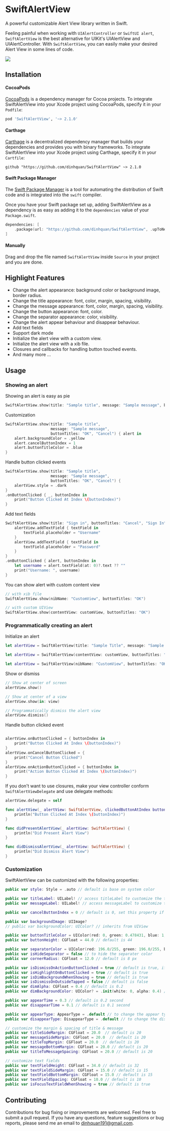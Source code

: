 SwiftAlertView
===========

A powerful customizable Alert View library written in Swift.

Feeling painful when working with `UIAlertController` or `SwiftUI alert`, `SwiftAlertView` is the best alternative for UIKit's UIAlertView and UIAlertController.
With `SwiftAlertView`, you can easily make your desired Alert View in some lines of code.

![](https://raw.githubusercontent.com/dinhquan/SwiftAlertView/master/SwiftAlertView/Images/demo.png)

## Installation

#### CocoaPods

[CocoaPods](https://cocoapods.org) is a dependency manager for Cocoa projects. To integrate SwiftAlertView into your Xcode project using CocoaPods, specify it in your `Podfile`:

```ruby
pod 'SwiftAlertView', '~> 2.1.0'
```

#### Carthage

[Carthage](https://github.com/Carthage/Carthage) is a decentralized dependency manager that builds your dependencies and provides you with binary frameworks. To integrate SwiftAlertView into your Xcode project using Carthage, specify it in your `Cartfile`:

```ogdl
github "https://github.com/dinhquan/SwiftAlertView" ~> 2.1.0
```

#### Swift Package Manager

The [Swift Package Manager](https://swift.org/package-manager/) is a tool for automating the distribution of Swift code and is integrated into the `swift` compiler.

Once you have your Swift package set up, adding SwiftAlertView as a dependency is as easy as adding it to the `dependencies` value of your `Package.swift`.

```swift
dependencies: [
    .package(url: "https://github.com/dinhquan/SwiftAlertView", .upToNextMajor(from: "2.1.0"))
]
```

#### Manually
Drag and drop the file named ```SwiftAlertView``` inside `Source` in your project and you are done.

## Highlight Features

- Change the alert appearance: background color or background image, border radius.
- Change the title appearance: font, color, margin, spacing, visibility.
- Change the message appearance: font, color, margin, spacing, visibility.
- Change the button appearance: font, color.
- Change the separator appearance: color, visibility.
- Change the alert appear behaviour and disappear behaviour.
- Add text fields
- Support dark mode
- Initialize the alert view with a custom view.
- Initialize the alert view with a xib file.
- Closures and callbacks for handling button touched events.
- And many more ...

## Usage

### Showing an alert

Showing an alert is easy as pie

```swift
SwiftAlertView.show(title: "Sample title", message: "Sample message", buttonTitles: "Cancel", "OK")
```

Customization

```swift
SwiftAlertView.show(title: "Sample title",
                    message: "Sample message",
                    buttonTitles: "OK", "Cancel") { alert in
    alert.backgroundColor = .yellow
    alert.cancelButtonIndex = 1
    alert.buttonTitleColor = .blue
}
```

Handle button clicked events

```swift
SwiftAlertView.show(title: "Sample title",
                    message: "Sample message",
                    buttonTitles: "OK", "Cancel") {
    alertView.style = .dark
}
.onButtonClicked { _, buttonIndex in
    print("Button Clicked At Index \(buttonIndex)")
}
```

Add text fields

```swift
SwiftAlertView.show(title: "Sign in", buttonTitles: "Cancel", "Sign In") { alertView in
    alertView.addTextField { textField in
        textField.placeholder = "Username"
    }
    alertView.addTextField { textField in
        textField.placeholder = "Password"
    }
}
.onButtonClicked { alert, buttonIndex in
    let username = alert.textField(at: 0)?.text ?? ""
    print("Username: ", username)
}
```

You can show alert with custom content view

```swift
// with xib file
SwiftAlertView.show(nibName: "CustomView", buttonTitles: "OK")

// with custom UIView
SwiftAlertView.show(contentView: customView, buttonTitles: "OK")
```

### Programmatically creating an alert

Initialize an alert

```swift
let alertView = SwiftAlertView(title: "Sample Title", message: "Sample Message", buttonTitles: "Cancel", "Button 1", "Button 2", "Button 3")

let alertView = SwiftAlertView(contentView: customView, buttonTitles: "OK")

let alertView = SwiftAlertView(nibName: "CustomView", buttonTitles: "OK")
```

Show or dismiss

```swift
// Show at center of screen
alertView.show()

// Show at center of a view
alertView.show(in: view)

// Programmatically dismiss the alert view
alertView.dismiss()

```

Handle button clicked event

```swift

alertView.onButtonClicked = { buttonIndex in
    print("Button Clicked At Index \(buttonIndex)")
}
alertView.onCancelButtonClicked = {
    print("Cancel Button Clicked")
}
alertView.onActionButtonClicked = { buttonIndex in
    print("Action Button Clicked At Index \(buttonIndex)")
}

```

If you don't want to use closures, make your view controller conform ```SwiftAlertViewDelegate``` and use delegate methods:

```swift
alertView.delegate = self

func alertView(_ alertView: SwiftAlertView, clickedButtonAtIndex buttonIndex: Int) {
    println("Button Clicked At Index \(buttonIndex)")
}

func didPresentAlertView(_ alertView: SwiftAlertView) {
    println("Did Present Alert View")
}

func didDismissAlertView(_ alertView: SwiftAlertView) {
    println("Did Dismiss Alert View")
}

```
### Customization

SwiftAlertView can be customized with the following properties:

```swift
public var style: Style = .auto // default is base on system color

public var titleLabel: UILabel! // access titleLabel to customize the title font, color
public var messageLabel: UILabel! // access messageLabel to customize the message font, color

public var cancelButtonIndex = 0 // default is 0, set this property if you want to change the position of cancel button

public var backgroundImage: UIImage?
// public var backgroundColor: UIColor? // inherits from UIView

public var buttonTitleColor = UIColor(red: 0, green: 0.478431, blue: 1, alpha: 1) // to change the title color of all buttons
public var buttonHeight: CGFloat = 44.0 // default is 44

public var separatorColor = UIColor(red: 196.0/255, green: 196.0/255, blue: 201.0/255, alpha: 1.0) // to change the separator color
public var isHideSeparator = false // to hide the separater color
public var cornerRadius: CGFloat = 12.0 // default is 8 px

public var isDismissOnActionButtonClicked = true // default is true, if you want the alert view will not be dismissed when clicking on action buttons, set this property to false
public var isHighlightOnButtonClicked = true // default is true
public var isDimBackgroundWhenShowing = true // default is true
public var isDismissOnOutsideTapped = false // default is false
public var dimAlpha: CGFloat = 0.4 // default is 0.2
public var dimBackgroundColor: UIColor? = .init(white: 0, alpha: 0.4) // default is 0.2

public var appearTime = 0.3 // default is 0.2 second
public var disappearTime = 0.1 // default is 0.1 second

public var appearType: AppearType = .default // to change the appear type
public var disappearType: DisappearType = .default // to change the disappear type

// customize the margin & spacing of title & message
public var titleSideMargin: CGFloat = 20.0  // default is 20
public var messageSideMargin: CGFloat = 20.0  // default is 20
public var titleTopMargin: CGFloat = 20.0  // default is 20
public var messageBottomMargin: CGFloat = 20.0 // default is 20
public var titleToMessageSpacing: CGFloat = 20.0 // default is 20

// customize text fields
public var textFieldHeight: CGFloat = 34.0 // default is 32
public var textFieldSideMargin: CGFloat = 15.0 // default is 15
public var textFieldBottomMargin: CGFloat = 15.0 // default is 15
public var textFieldSpacing: CGFloat = 10.0 // default is 10
public var isFocusTextFieldWhenShowing = true // default is true
```

## Contributing
Contributions for bug fixing or improvements are welcomed. Feel free to submit a pull request.
If you have any questions, feature suggestions or bug reports, please send me an email to dinhquan191@gmail.com.


